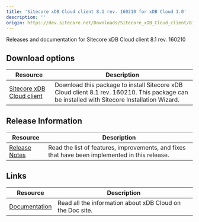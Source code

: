 ```yaml
---
title: 'Sitecore xDB Cloud client 8.1 rev. 160210 for xDB Cloud 1.0'
description: ''
origin: https://dev.sitecore.net/Downloads/Sitecore_xDB_Cloud_client/81/Sitecore_xDB_Cloud_client_81_rev_160210.aspx
---
```


Releases and documentation for Sitecore xDB Cloud client 8.1 rev. 160210

## Download options

| Resource                                                                                                                                                                                                                      | Description                                                                                                                                  |
| ----------------------------------------------------------------------------------------------------------------------------------------------------------------------------------------------------------------------------- | -------------------------------------------------------------------------------------------------------------------------------------------- |
| [Sitecore xDB Cloud client](https://scdp.blob.core.windows.net/downloads/Sitecore%20xDB%20Cloud%20client/81/Sitecore%20xDB%20Cloud%20client%2081%20rev%20160210/Secure/Sitecore.Cloud.Xdb.Update%208.1.0%20rev.%20160210.zip) | Download this package to install Sitecore xDB Cloud client 8.1 rev. 160210. This package can be installed with Sitecore Installation Wizard. |

## Release Information

| Resource                                                                                                       | Description                                                                                    |
| -------------------------------------------------------------------------------------------------------------- | ---------------------------------------------------------------------------------------------- |
| [Release Notes](/downloads/Sitecore_xDB_Cloud_client/81/Sitecore_xDB_Cloud_client_81_rev_160210/Release_Notes) | Read the list of features, improvements, and fixes that have been implemented in this release. |

## Links

| Resource                                                  | Description                                               |
| --------------------------------------------------------- | --------------------------------------------------------- |
| [Documentation](https://doc.sitecore.net/cloud/xdb_cloud) | Read all the information about xDB Cloud on the Doc site. |
